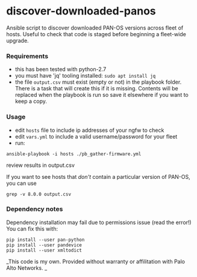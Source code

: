 # discover-downloaded-panos
Ansible script to discover downloaded PAN-OS versions across fleet of hosts. Useful to check that code is staged before beginning a fleet-wide upgrade.

### Requirements
* this has been tested with python-2.7
* you must have 'jq' tooling installed: `sudo apt install jq`
* the file `output.csv` must exist (empty or not) in the playbook folder. There is a task that will create this if it is missing. Contents will be replaced when the playbook is run so save it elsewhere if you want to keep a copy.

### Usage
* edit `hosts` file to include ip addresses of your ngfw to check
* edit `vars.yml` to include a valid username/password for your fleet
* run: 
``` 
ansible-playbook -i hosts ./pb_gather-firmware.yml
```
review results in output.csv

If you want to see hosts that _don't_ contain a particular version of PAN-OS, you can use
``` 
grep -v 8.0.0 output.csv
```

### Dependency notes
Dependency installation may fail due to permissions issue (read the error!)
You can fix this with:
```
pip install --user pan-python
pip install --user pandevice
pip install --user xmltodict
```

_This code is my own. Provided without warranty or affilitation with Palo Alto Networks. _

